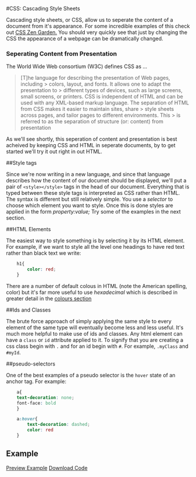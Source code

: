 #CSS: Cascading Style Sheets

Cascading style sheets, or CSS, allow us to seperate the content of a document from it's appearance. For some incredible examples of this check out <a href="http://www.csszengarden.com/" target="_blank">CSS Zen Garden.</a> You should very quickly see that just by changing the CSS the appearance of a webpage can be dramatically changed. 

### Seperating Content from Presentation

The World Wide Web consortium (W3C) defines CSS as ...

> [T]he language for describing the presentation of Web pages, including       > colors, layout, and fonts. It allows one to adapt the presentation to        > different types of devices, such as large screens, small screens, or printers. CSS is independent of HTML and can be used with any XML-based markup language. The separation of HTML from CSS makes it easier to maintain sites, share     > style sheets across pages, and tailor pages to different environments. This  > is referred to as the separation of structure (or: content) from presentation

As we'll see shortly, this seperation of content and presentation is best acheived by keeping CSS and HTML in seperate documents, by to get started we'll try it out right in out HTML.

##Style tags

Since we're now writing in a new language, and since that language describes how the content of our documet should be displayed, we'll put a pair of `<style></style>` tags in the head of our document. Everything that is typed between these style tags is interpreted as CSS rather than HTML. The syntax is different but still relatively simple. You use a _selector_ to choose which element you want to style. Once this is done styles are applied in the form _property:value;_ Try some of the examples in the next section.

##HTML Elements

The easiest way to style something is by selecting it by its HTML element. For example, if we want to style all the level one headings to have red text rather than black text we write:

```css
    h1{
        color: red;
    }
```

There are a number of default colous in HTML (note the American spelling, color) but it's far more useful to use _hexadecimal_ which is described in greater detail in the [colours section](#!colours.md)

##Ids and Classes

The brute force approach of simply applying the same style to every element of the same type will eventually become less and less useful. It's much more helpful to make use of ids and classes. Any html element can have a `class` or `id` attribute applied to it. To signify that you are creating a css class begin with `.` and for an id begin with `#`. For example, `.myClass` and `#myId`.

##pseudo-selectors

One of the best examples of a pseudo selector is the `hover` state of an anchor tag. For example:

```css
    a{
    text-decoration: none;
    font-face: bold
    }

    a:hover{
        text-decoration: dashed;
        color: red
    }

```

## Example


<code data-gist-id="af6926978445086dec12"></code>

<a href="http://bl.ocks.org/domhnallohanlon/raw/af6926978445086dec12/" class="text-success pull-right" target="_blank">Preview Example</a>
<a href="https://gist.github.com/domhnallohanlon/af6926978445086dec12/download" class="text-success pull-right">Download Code</a><br>

